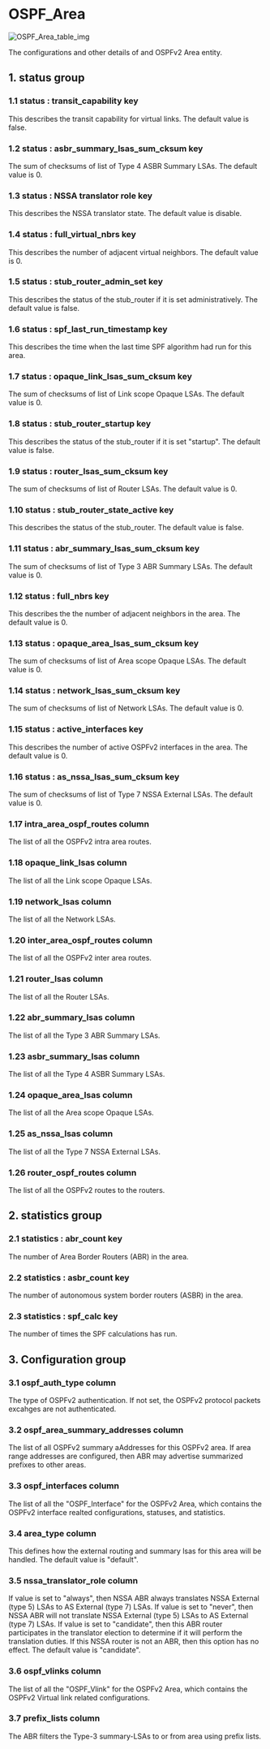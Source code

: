 # OSPF_Area

![OSPF_Area_table_img](http://www.plantuml.com/plantuml/img/SoWkIImgAStDuKhEIImkLl0F3d2B3oxDpKqigentJ4afIWKAsjWeQ8Jev6IcPvIa5wMcvcagsDaXgm_ABor99QZAiIWraQ0YpxoIrAAqn6J2nla4Es9NmuMmJLVN3irOR990ax09Wts5JG8jUBYu75BpKa112000)

The configurations and other details of and OSPFv2 Area entity.

## 1. status group

### 1.1 status : transit_capability key

This describes the transit capability for virtual links. The default value is
false.

### 1.2 status : asbr_summary_lsas_sum_cksum key

The sum of checksums of list of Type 4 ASBR Summary LSAs. The default value is
0.

### 1.3 status : NSSA translator role key

This describes the NSSA translator state. The default value is disable.

### 1.4 status : full_virtual_nbrs key

This describes the number of adjacent virtual neighbors. The default value is 0.

### 1.5 status : stub_router_admin_set key

This describes the status of the stub_router if it is set administratively. The
default value is false.

### 1.6 status : spf_last_run_timestamp key

This describes the time when the last time SPF algorithm had run for this area.

### 1.7 status : opaque_link_lsas_sum_cksum key

The sum of checksums of list of Link scope Opaque LSAs. The default value is 0.

### 1.8 status : stub_router_startup key

This describes the status of the stub_router if it is set "startup". The default
value is false.

### 1.9 status : router_lsas_sum_cksum key

The sum of checksums of list of Router LSAs. The default value is 0.

### 1.10 status : stub_router_state_active key

This describes the status of the stub_router. The default value is false.

### 1.11 status : abr_summary_lsas_sum_cksum key

The sum of checksums of list of Type 3 ABR Summary LSAs. The default value is 0.

### 1.12 status : full_nbrs key

This describes the the number of adjacent neighbors in the area. The default
value is 0.

### 1.13 status : opaque_area_lsas_sum_cksum key

The sum of checksums of list of  Area scope Opaque LSAs. The default value is 0.

### 1.14 status : network_lsas_sum_cksum key

The sum of checksums of list of Network LSAs. The default value is 0.

### 1.15 status : active_interfaces key

This describes the number of active OSPFv2 interfaces in the area. The default
value is 0.

### 1.16 status : as_nssa_lsas_sum_cksum key

The sum of checksums of list of Type 7 NSSA External LSAs. The default value is
0.

### 1.17 intra_area_ospf_routes column

The list of all the OSPFv2 intra area routes.

### 1.18 opaque_link_lsas column

The list of all the Link scope Opaque LSAs.

### 1.19 network_lsas column

The list of all the Network LSAs.

### 1.20 inter_area_ospf_routes column

The list of all the OSPFv2 inter area routes.

### 1.21 router_lsas column

The list of all the Router LSAs.

### 1.22 abr_summary_lsas column

The list of all the Type 3 ABR Summary LSAs.

### 1.23 asbr_summary_lsas column

The list of all the Type 4 ASBR Summary LSAs.

### 1.24 opaque_area_lsas column

The list of all the Area scope Opaque LSAs.

### 1.25 as_nssa_lsas column

The list of all the Type 7 NSSA External LSAs.

### 1.26 router_ospf_routes column

The list of all the OSPFv2 routes to the routers.

## 2. statistics group

### 2.1 statistics : abr_count key

The number of Area Border Routers (ABR) in the area.

### 2.2 statistics : asbr_count key

The number of autonomous system border routers (ASBR) in the area.

### 2.3 statistics : spf_calc key

The number of times the SPF calculations has run.

## 3. Configuration group

### 3.1 ospf_auth_type column

The type of OSPFv2 authentication. If not set, the OSPFv2 protocol packets
excahges are not authenticated.

### 3.2 ospf_area_summary_addresses column

The list of all OSPFv2 summary aAddresses for this OSPFv2 area. If area range
addresses are configured, then ABR may advertise summarized prefixes to other
areas.

### 3.3 ospf_interfaces column

The list of all the "OSPF_Interface" for the OSPFv2 Area, which contains the
OSPFv2 interface realted configurations, statuses, and statistics.

### 3.4 area_type column

This defines how the external routing and summary lsas for this area will be
handled. The default value is "default".

### 3.5 nssa_translator_role column

If value is set to "always", then NSSA ABR always translates NSSA External (type
5) LSAs to AS External (type 7) LSAs. If value is set to "never", then NSSA ABR
will not translate NSSA External (type 5) LSAs to AS External (type 7) LSAs. If
value is set to "candidate", then  this ABR router participates in the
translator election to determine if it will perform the translation duties. If
this NSSA router is not an ABR, then this option has no effect. The default
value is "candidate".

### 3.6 ospf_vlinks column

The list of all the "OSPF_Vlink" for the OSPFv2 Area, which contains the OSPFv2
Virtual link related configurations.

### 3.7 prefix_lists column

The ABR filters the  Type-3 summary-LSAs to or from area using prefix lists.

